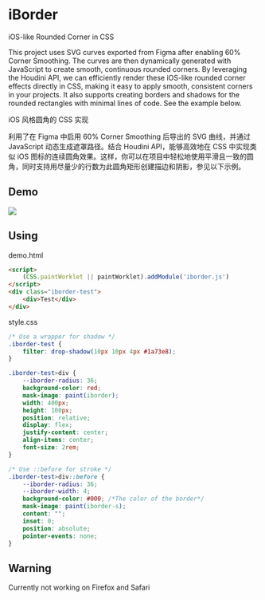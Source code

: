 # iBorder
iOS-like Rounded Corner in CSS

This project uses SVG curves exported from Figma after enabling 60% Corner Smoothing. The curves are then dynamically generated with JavaScript to create smooth, continuous rounded corners. By leveraging the Houdini API, we can efficiently render these iOS-like rounded corner effects directly in CSS, making it easy to apply smooth, consistent corners in your projects. It also supports creating borders and shadows for the rounded rectangles with minimal lines of code. See the example below.

iOS 风格圆角的 CSS 实现

利用了在 Figma 中启用 60% Corner Smoothing 后导出的 SVG 曲线，并通过 JavaScript 动态生成遮罩路径。结合 Houdini API，能够高效地在 CSS 中实现类似 iOS 图标的连续圆角效果。这样，你可以在项目中轻松地使用平滑且一致的圆角，同时支持用尽量少的行数为此圆角矩形创建描边和阴影，参见以下示例。

## Demo

![](https://github.com/1-Dot/iBorder-Corner-Smoothing/blob/main/demo2.png?raw=true)

## Using

demo.html

```html
<script>
    (CSS.paintWorklet || paintWorklet).addModule('iborder.js')
</script>
<div class="iborder-test">
    <div>Test</div>
</div>
```

style.css

```css
/* Use a wrapper for shadow */
.iborder-test {
    filter: drop-shadow(10px 10px 4px #1a73e8);
}

.iborder-test>div {
    --iborder-radius: 36;
    background-color: red;
    mask-image: paint(iborder);
    width: 400px;
    height: 100px;
    position: relative;
    display: flex;
    justify-content: center;
    align-items: center;
    font-size: 2rem;
}

/* Use ::before for stroke */
.iborder-test>div::before {
    --iborder-radius: 36;
    --iborder-width: 4;
    background-color: #000; /*The color of the border*/
    mask-image: paint(iborder-s);
    content: "";
    inset: 0;
    position: absolute;
    pointer-events: none;
}
```

## Warning

Currently not working on Firefox and Safari